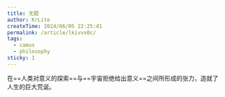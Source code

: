 ```yaml
---
title: 无题
author: KrLite
createTime: 2024/06/05 22:25:41
permalink: /article/lkivvv0c/
tags:
  - camus
  - philosophy
sticky: 1
---
```


在==人类对意义的探索==与==宇宙拒绝给出意义==之间所形成的张力，造就了人生的巨大荒诞。

<!-- more -->
